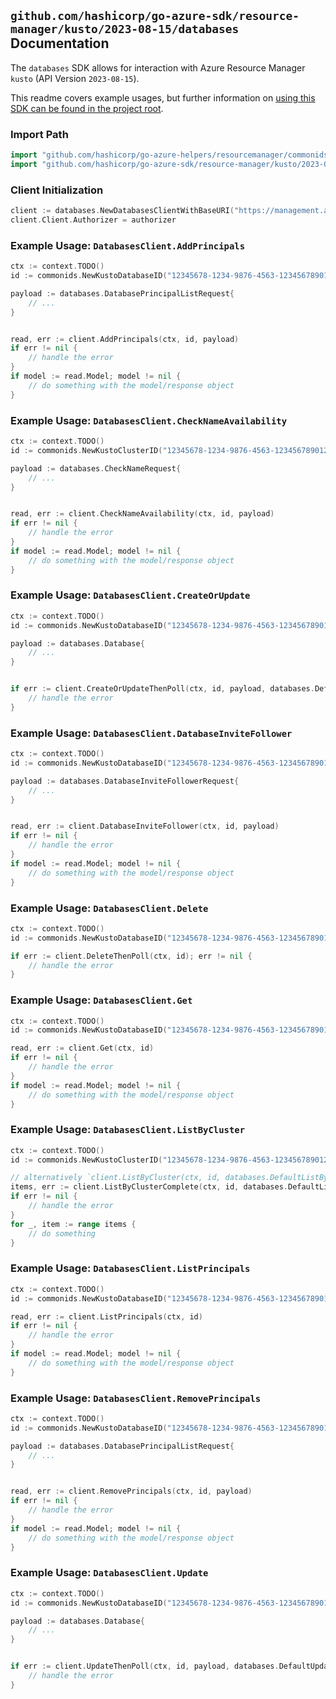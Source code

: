 
## `github.com/hashicorp/go-azure-sdk/resource-manager/kusto/2023-08-15/databases` Documentation

The `databases` SDK allows for interaction with Azure Resource Manager `kusto` (API Version `2023-08-15`).

This readme covers example usages, but further information on [using this SDK can be found in the project root](https://github.com/hashicorp/go-azure-sdk/tree/main/docs).

### Import Path

```go
import "github.com/hashicorp/go-azure-helpers/resourcemanager/commonids"
import "github.com/hashicorp/go-azure-sdk/resource-manager/kusto/2023-08-15/databases"
```


### Client Initialization

```go
client := databases.NewDatabasesClientWithBaseURI("https://management.azure.com")
client.Client.Authorizer = authorizer
```


### Example Usage: `DatabasesClient.AddPrincipals`

```go
ctx := context.TODO()
id := commonids.NewKustoDatabaseID("12345678-1234-9876-4563-123456789012", "example-resource-group", "kustoClusterName", "kustoDatabaseName")

payload := databases.DatabasePrincipalListRequest{
	// ...
}


read, err := client.AddPrincipals(ctx, id, payload)
if err != nil {
	// handle the error
}
if model := read.Model; model != nil {
	// do something with the model/response object
}
```


### Example Usage: `DatabasesClient.CheckNameAvailability`

```go
ctx := context.TODO()
id := commonids.NewKustoClusterID("12345678-1234-9876-4563-123456789012", "example-resource-group", "kustoClusterName")

payload := databases.CheckNameRequest{
	// ...
}


read, err := client.CheckNameAvailability(ctx, id, payload)
if err != nil {
	// handle the error
}
if model := read.Model; model != nil {
	// do something with the model/response object
}
```


### Example Usage: `DatabasesClient.CreateOrUpdate`

```go
ctx := context.TODO()
id := commonids.NewKustoDatabaseID("12345678-1234-9876-4563-123456789012", "example-resource-group", "kustoClusterName", "kustoDatabaseName")

payload := databases.Database{
	// ...
}


if err := client.CreateOrUpdateThenPoll(ctx, id, payload, databases.DefaultCreateOrUpdateOperationOptions()); err != nil {
	// handle the error
}
```


### Example Usage: `DatabasesClient.DatabaseInviteFollower`

```go
ctx := context.TODO()
id := commonids.NewKustoDatabaseID("12345678-1234-9876-4563-123456789012", "example-resource-group", "kustoClusterName", "kustoDatabaseName")

payload := databases.DatabaseInviteFollowerRequest{
	// ...
}


read, err := client.DatabaseInviteFollower(ctx, id, payload)
if err != nil {
	// handle the error
}
if model := read.Model; model != nil {
	// do something with the model/response object
}
```


### Example Usage: `DatabasesClient.Delete`

```go
ctx := context.TODO()
id := commonids.NewKustoDatabaseID("12345678-1234-9876-4563-123456789012", "example-resource-group", "kustoClusterName", "kustoDatabaseName")

if err := client.DeleteThenPoll(ctx, id); err != nil {
	// handle the error
}
```


### Example Usage: `DatabasesClient.Get`

```go
ctx := context.TODO()
id := commonids.NewKustoDatabaseID("12345678-1234-9876-4563-123456789012", "example-resource-group", "kustoClusterName", "kustoDatabaseName")

read, err := client.Get(ctx, id)
if err != nil {
	// handle the error
}
if model := read.Model; model != nil {
	// do something with the model/response object
}
```


### Example Usage: `DatabasesClient.ListByCluster`

```go
ctx := context.TODO()
id := commonids.NewKustoClusterID("12345678-1234-9876-4563-123456789012", "example-resource-group", "kustoClusterName")

// alternatively `client.ListByCluster(ctx, id, databases.DefaultListByClusterOperationOptions())` can be used to do batched pagination
items, err := client.ListByClusterComplete(ctx, id, databases.DefaultListByClusterOperationOptions())
if err != nil {
	// handle the error
}
for _, item := range items {
	// do something
}
```


### Example Usage: `DatabasesClient.ListPrincipals`

```go
ctx := context.TODO()
id := commonids.NewKustoDatabaseID("12345678-1234-9876-4563-123456789012", "example-resource-group", "kustoClusterName", "kustoDatabaseName")

read, err := client.ListPrincipals(ctx, id)
if err != nil {
	// handle the error
}
if model := read.Model; model != nil {
	// do something with the model/response object
}
```


### Example Usage: `DatabasesClient.RemovePrincipals`

```go
ctx := context.TODO()
id := commonids.NewKustoDatabaseID("12345678-1234-9876-4563-123456789012", "example-resource-group", "kustoClusterName", "kustoDatabaseName")

payload := databases.DatabasePrincipalListRequest{
	// ...
}


read, err := client.RemovePrincipals(ctx, id, payload)
if err != nil {
	// handle the error
}
if model := read.Model; model != nil {
	// do something with the model/response object
}
```


### Example Usage: `DatabasesClient.Update`

```go
ctx := context.TODO()
id := commonids.NewKustoDatabaseID("12345678-1234-9876-4563-123456789012", "example-resource-group", "kustoClusterName", "kustoDatabaseName")

payload := databases.Database{
	// ...
}


if err := client.UpdateThenPoll(ctx, id, payload, databases.DefaultUpdateOperationOptions()); err != nil {
	// handle the error
}
```
